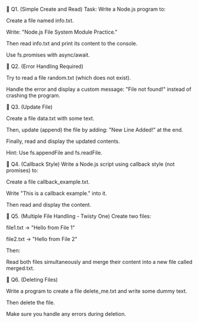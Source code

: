 🧩 Q1. (Simple Create and Read)
Task:
Write a Node.js program to:

Create a file named info.txt.

Write: "Node.js File System Module Practice."

Then read info.txt and print its content to the console.

Use fs.promises with async/await.


🧩 Q2. (Error Handling Required)

Try to read a file random.txt (which does not exist).

Handle the error and display a custom message: "File not found!" instead of crashing the program.


🧩 Q3. (Update File)

Create a file data.txt with some text.

Then, update (append) the file by adding:
"New Line Added!" at the end.

Finally, read and display the updated contents.

Hint: Use fs.appendFile and fs.readFile.


🧩 Q4. (Callback Style)
Write a Node.js script using callback style (not promises) to:

Create a file callback_example.txt.

Write "This is a callback example." into it.

Then read and display the content.


🧩 Q5. (Multiple File Handling - Twisty One)
Create two files:

file1.txt → "Hello from File 1"

file2.txt → "Hello from File 2"

Then:

Read both files simultaneously and merge their content into a new file called merged.txt.


🧩 Q6. (Deleting Files)

Write a program to create a file delete_me.txt and write some dummy text.

Then delete the file.

Make sure you handle any errors during deletion.